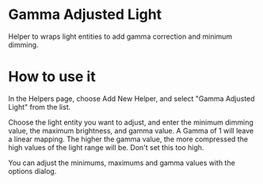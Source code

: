 # Gamma Adjusted Light

Helper to wraps light entities to add gamma correction and minimum dimming.

# How to use it

In the Helpers page, choose Add New Helper, and select "Gamma Adjusted Light" from the list.

Choose the light entity you want to adjust, and enter the minimum dimming value, the maximum brightness, and gamma value. A Gamma of 1 will leave a linear mapping. The higher the gamma value, the more compressed the high values of the light range will be. Don't set this too high.

You can adjust the minimums, maximums and gamma values with the options dialog.
